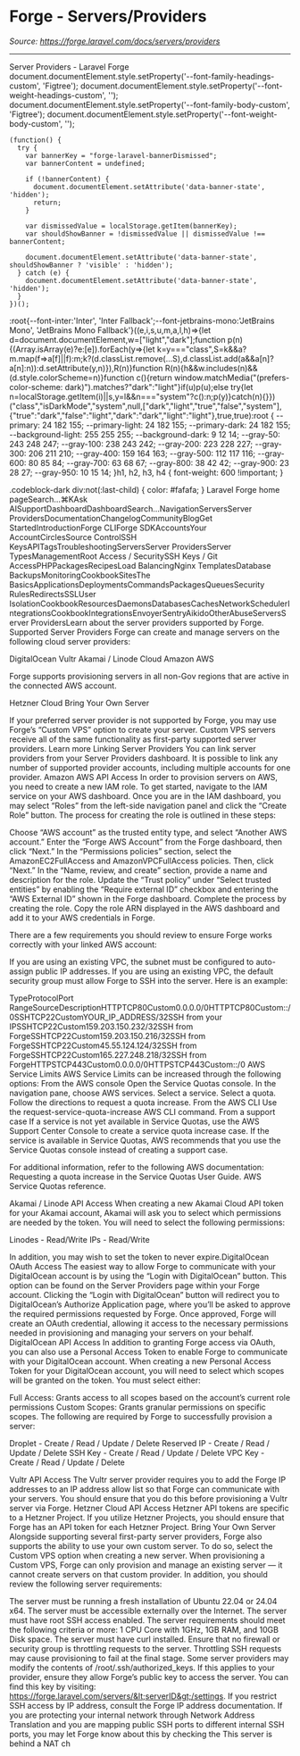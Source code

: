 # Forge - Servers/Providers

*Source: https://forge.laravel.com/docs/servers/providers*

---

Server Providers - Laravel Forge
              document.documentElement.style.setProperty('--font-family-headings-custom', 'Figtree');
              document.documentElement.style.setProperty('--font-weight-headings-custom', '');
              document.documentElement.style.setProperty('--font-family-body-custom', 'Figtree');
              document.documentElement.style.setProperty('--font-weight-body-custom', '');
            
    (function() {
      try {
        var bannerKey = "forge-laravel-bannerDismissed";
        var bannerContent = undefined;
        
        if (!bannerContent) {
          document.documentElement.setAttribute('data-banner-state', 'hidden');
          return;
        }
        
        var dismissedValue = localStorage.getItem(bannerKey);
        var shouldShowBanner = !dismissedValue || dismissedValue !== bannerContent;
        
        document.documentElement.setAttribute('data-banner-state', shouldShowBanner ? 'visible' : 'hidden');
      } catch (e) {
        document.documentElement.setAttribute('data-banner-state', 'hidden');
      }
    })();
  :root{--font-inter:'Inter', 'Inter Fallback';--font-jetbrains-mono:'JetBrains Mono', 'JetBrains Mono Fallback'}((e,i,s,u,m,a,l,h)=>{let d=document.documentElement,w=["light","dark"];function p(n){(Array.isArray(e)?e:[e]).forEach(y=>{let k=y==="class",S=k&&a?m.map(f=>a[f]||f):m;k?(d.classList.remove(...S),d.classList.add(a&&a[n]?a[n]:n)):d.setAttribute(y,n)}),R(n)}function R(n){h&&w.includes(n)&&(d.style.colorScheme=n)}function c(){return window.matchMedia("(prefers-color-scheme: dark)").matches?"dark":"light"}if(u)p(u);else try{let n=localStorage.getItem(i)||s,y=l&&n==="system"?c():n;p(y)}catch(n){}})("class","isDarkMode","system",null,["dark","light","true","false","system"],{"true":"dark","false":"light","dark":"dark","light":"light"},true,true):root {
    --primary: 24 182 155;
    --primary-light: 24 182 155;
    --primary-dark: 24 182 155;
    --background-light: 255 255 255;
    --background-dark: 9 12 14;
    --gray-50: 243 248 247;
    --gray-100: 238 243 242;
    --gray-200: 223 228 227;
    --gray-300: 206 211 210;
    --gray-400: 159 164 163;
    --gray-500: 112 117 116;
    --gray-600: 80 85 84;
    --gray-700: 63 68 67;
    --gray-800: 38 42 42;
    --gray-900: 23 28 27;
    --gray-950: 10 15 14;
  }h1, h2, h3, h4 {
    font-weight: 600 !important;
}

.codeblock-dark div:not(:last-child) {
    color: #fafafa;
}
Laravel Forge home pageSearch...⌘KAsk AISupportDashboardDashboardSearch...NavigationServersServer ProvidersDocumentationChangelogCommunityBlogGet StartedIntroductionForge CLIForge SDKAccountsYour AccountCirclesSource ControlSSH KeysAPITagsTroubleshootingServersServer ProvidersServer TypesManagementRoot Access / SecuritySSH Keys / Git AccessPHPPackagesRecipesLoad BalancingNginx TemplatesDatabase BackupsMonitoringCookbookSitesThe BasicsApplicationsDeploymentsCommandsPackagesQueuesSecurity RulesRedirectsSSLUser IsolationCookbookResourcesDaemonsDatabasesCachesNetworkSchedulerIntegrationsCookbookIntegrationsEnvoyerSentryAikidoOtherAbuseServersServer ProvidersLearn about the server providers supported by Forge.​Supported Server Providers
Forge can create and manage servers on the following cloud server providers:

DigitalOcean
Vultr
Akamai / Linode Cloud
Amazon AWS

Forge supports provisioning servers in all non-Gov regions that are active in the connected AWS account.


Hetzner Cloud
Bring Your Own Server

If your preferred server provider is not supported by Forge, you may use Forge’s “Custom VPS” option to create your server. Custom VPS servers receive all of the same functionality as first-party supported server providers. Learn more
​Linking Server Providers
You can link server providers from your Server Providers dashboard. It is possible to link any number of supported provider accounts, including multiple accounts for one provider.
​Amazon AWS API Access
In order to provision servers on AWS, you need to create a new IAM role. To get started, navigate to the IAM service on your AWS dashboard. Once you are in the IAM dashboard, you may select “Roles” from the left-side navigation panel and click the “Create Role” button.
The process for creating the role is outlined in these steps:

Choose “AWS account” as the trusted entity type, and select “Another AWS account.”
Enter the “Forge AWS Account” from the Forge dashboard, then click “Next.”
In the “Permissions policies” section, select the AmazonEC2FullAccess and AmazonVPCFullAccess policies. Then, click “Next.”
In the “Name, review, and create” section, provide a name and description for the role.
Update the “Trust policy” under “Select trusted entities” by enabling the “Require external ID” checkbox and entering the “AWS External ID” shown in the Forge dashboard.
Complete the process by creating the role.
Copy the role ARN displayed in the AWS dashboard and add it to your AWS credentials in Forge.

There are a few requirements you should review to ensure Forge works correctly with your linked AWS account:

If you are using an existing VPC, the subnet must be configured to auto-assign public IP addresses.
If you are using an existing VPC, the default security group must allow Forge to SSH into the server. Here is an example:

TypeProtocolPort RangeSourceDescriptionHTTPTCP80Custom0.0.0.0/0HTTPTCP80Custom::/0SSHTCP22CustomYOUR_IP_ADDRESS/32SSH from your IPSSHTCP22Custom159.203.150.232/32SSH from ForgeSSHTCP22Custom159.203.150.216/32SSH from ForgeSSHTCP22Custom45.55.124.124/32SSH from ForgeSSHTCP22Custom165.227.248.218/32SSH from ForgeHTTPSTCP443Custom0.0.0.0/0HTTPSTCP443Custom::/0
​AWS Service Limits
AWS Service Limits can be increased through the following options:
From the AWS console
Open the Service Quotas console.
In the navigation pane, choose AWS services.
Select a service.
Select a quota.
Follow the directions to request a quota increase.
From the AWS CLI
Use the request-service-quota-increase AWS CLI command.
From a support case
If a service is not yet available in Service Quotas, use the AWS Support Center Console to create a service quota increase case.
If the service is available in Service Quotas, AWS recommends that you use the Service Quotas console instead of creating a support case.

For additional information, refer to the following AWS documentation:
Requesting a quota increase in the Service Quotas User Guide.
AWS Service Quotas reference.

​Akamai / Linode API Access
When creating a new Akamai Cloud API token for your Akamai account, Akamai will ask you to select which permissions are needed by the token. You will need to select the following permissions:

Linodes - Read/Write
IPs - Read/Write

In addition, you may wish to set the token to never expire.
​DigitalOcean OAuth Access
The easiest way to allow Forge to communicate with your DigitalOcean account is by using the “Login with DigitalOcean” button. This option can be found on the Server Providers page within your Forge account.
Clicking the “Login with DigitalOcean” button will redirect you to DigitalOcean’s Authorize Application page, where you’ll be asked to approve the required permissions requested by Forge.
Once approved, Forge will create an OAuth credential, allowing it access to the necessary permissions needed in provisioning and managing your servers on your behalf.
​DigitalOcean API Access
In addition to granting Forge access via OAuth, you can also use a Personal Access Token to enable Forge to communicate with your DigitalOcean account. When creating a new Personal Access Token for your DigitalOcean account, you will need to select which scopes will be granted on the token. You must select either:

Full Access: Grants access to all scopes based on the account’s current role permissions
Custom Scopes: Grants granular permissions on specific scopes. The following are required by Forge to successfully provision a server:

Droplet - Create / Read / Update / Delete
Reserved IP - Create / Read / Update / Delete
SSH Key - Create / Read / Update / Delete
VPC Key - Create / Read / Update / Delete



​Vultr API Access
The Vultr server provider requires you to add the Forge IP addresses to an IP address allow list so that Forge can communicate with your servers. You should ensure that you do this before provisioning a Vultr server via Forge.
​Hetzner Cloud API Access
Hetzner API tokens are specific to a Hetzner Project. If you utilize Hetzner Projects, you should ensure that Forge has an API token for each Hetzner Project.
​Bring Your Own Server
Alongside supporting several first-party server providers, Forge also supports the ability to use your own custom server. To do so, select the Custom VPS option when creating a new server. When provisioning a Custom VPS, Forge can only provision and manage an existing server — it cannot create servers on that custom provider.
In addition, you should review the following server requirements:

The server must be running a fresh installation of Ubuntu 22.04 or 24.04 x64.
The server must be accessible externally over the Internet.
The server must have root SSH access enabled.
The server requirements should meet the following criteria or more: 1 CPU Core with 1GHz, 1GB RAM, and 10GB Disk space.
The server must have curl installed.
Ensure that no firewall or security group is throttling requests to the server. Throttling SSH requests may cause provisioning to fail at the final stage.
Some server providers may modify the contents of /root/.ssh/authorized_keys. If this applies to your provider, ensure they allow Forge’s public key to access the server. You can find this key by visiting: https://forge.laravel.com/servers/&lt;serverID&gt;/settings.
If you restrict SSH access by IP address, consult the Forge IP address documentation.
If you are protecting your internal network through Network Address Translation and you are mapping public SSH ports to different internal SSH ports, you may let Forge know about this by checking the This server is behind a NAT ch